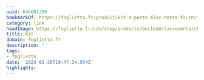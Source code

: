```yaml
---
uuid: 645601280
bookmarkOf: https://foglietto.fr/produit/kit-a-posto-bloc-notes-fournitures-scolaires-papeterie-en-ligne-foglietto/
category: link
headImage: https://foglietto.fr/cdn/shop/products/boitedeclassementarchiviomadeinfrancematerieldebureaufoglietto_4609b752-3b77-47f8-9349-f7a514858ac0_1200x.webp?v=1677858240
title: Kit
domain: foglietto.fr
description: ''
tags:
- foglietto
date: '2023-01-26T19:47:34.934Z'
highlights:
---
```



